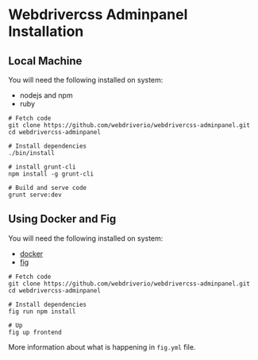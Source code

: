 Webdrivercss Adminpanel Installation
====================================

## Local Machine

You will need the following installed on system:

* nodejs and npm
* ruby

```
# Fetch code
git clone https://github.com/webdriverio/webdrivercss-adminpanel.git
cd webdrivercss-adminpanel

# Install dependencies
./bin/install

# install grunt-cli
npm install -g grunt-cli

# Build and serve code
grunt serve:dev
```

## Using Docker and Fig

You will need the following installed on system:

* [docker](http://docker.com)
* [fig](http://fig.sh)

```
# Fetch code
git clone https://github.com/webdriverio/webdrivercss-adminpanel.git
cd webdrivercss-adminpanel

# Install dependencies
fig run npm install

# Up
fig up frontend
```

More information about what is happening in `fig.yml` file.
